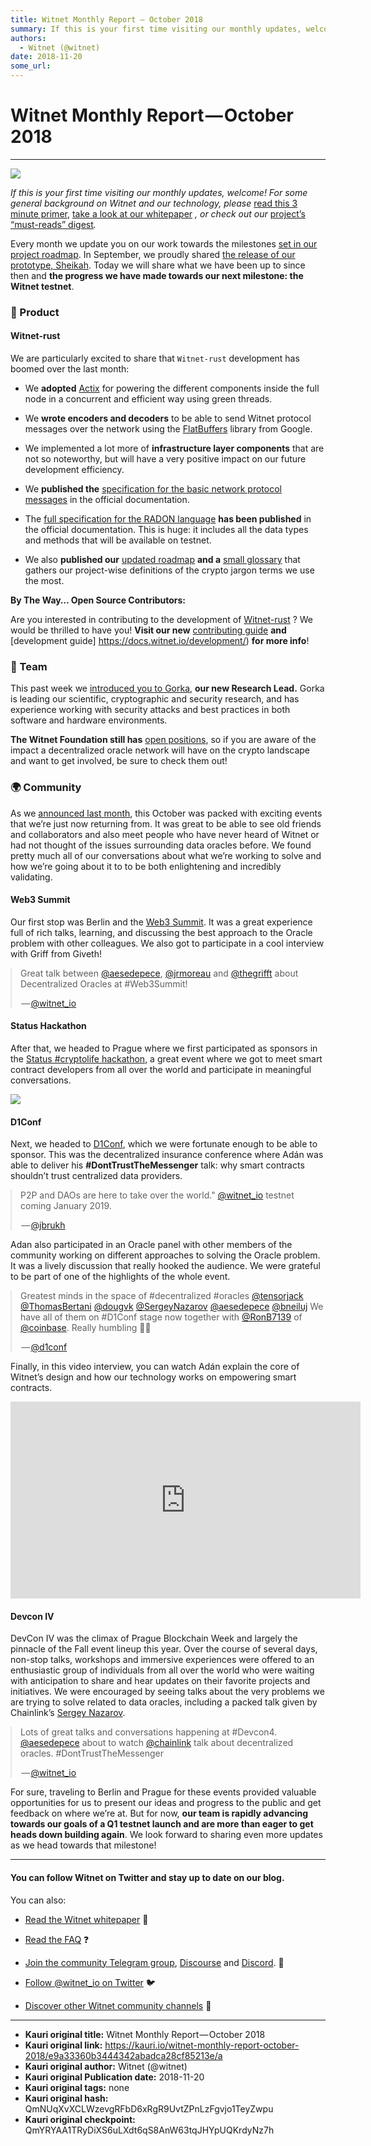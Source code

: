 ```yaml
---
title: Witnet Monthly Report — October 2018
summary: If this is your first time visiting our monthly updates, welcome! For some general background on Witnet and our technology, please read this 3 minute primer, take a look at our whitepaper , or check out our project’s “must-reads” digest. Every month we update you on our work towards the milestones set in our project roadmap. In September, we proudly shared the release of our prototype, Sheikah. Today we will share what we have been up to since then and the progress we have made towards our next
authors:
  - Witnet (@witnet)
date: 2018-11-20
some_url: 
---
```


# Witnet Monthly Report — October 2018



----


![](https://cdn-images-1.medium.com/max/2000/0*MKHewYXXP1ugbMUU)

 
_If this is your first time visiting our monthly updates, welcome! For some general background on Witnet and our technology, please_ [read this 3 minute primer](https://medium.com/witnet/witnet-smart-contracts-with-real-power-f79e326da3a4), [take a look at our whitepaper](https://witnet.io/static/witnet-whitepaper.pdf) _, or check out our_ [project’s “must-reads” digest](https://medium.com/witnet/witnet-must-reads-digest-b8d26a909efb)_._
 
Every month we update you on our work towards the milestones 
[set in our project roadmap](https://republic.co/witnet). In September, we proudly shared 
[the release of our prototype, Sheikah](https://medium.com/witnet/welcome-to-sheikah-5b658d4815c8). Today we will share what we have been up to since then and 
**the progress we have made towards our next milestone: the Witnet testnet**.

### 🔧 Product

#### Witnet-rust
We are particularly excited to share that 
`Witnet-rust`
 development has boomed over the last month:

 * We **adopted**  [Actix](https://actix.rs/) for powering the different components inside the full node in a concurrent and efficient way using green threads.

 * We **wrote encoders and decoders** to be able to send Witnet protocol messages over the network using the [FlatBuffers](https://google.github.io/flatbuffers/) library from Google.

 * We implemented a lot more of **infrastructure layer components** that are not so noteworthy, but will have a very positive impact on our future development efficiency.

 * We **published the**  [specification for the basic network protocol messages](https://docs.witnet.io/protocol/network/) in the official documentation.

 * The [full specification for the RADON language](https://docs.witnet.io/protocol/data-requests/radon/encoding/)  **has been published** in the official documentation. This is huge: it includes all the data types and methods that will be available on testnet.

 * We also **published our**  [updated roadmap](https://docs.witnet.io/roadmap/)  **and a**  [small glossary](https://docs.witnet.io/glossary/) that gathers our project-wise definitions of the crypto jargon terms we use the most.
 
**By The Way… Open Source Contributors:**
 
Are you interested in contributing to the development of 
[Witnet-rust](https://github.com/witnet/witnet-rust)
 ? We would be thrilled to have you! 
**Visit our new** [contributing guide](https://docs.witnet.io/contributing/) **and** [development guide] https://docs.witnet.io/development/) **for more info**!

### 💜 Team
This past week we 
[introduced you to Gorka](https://medium.com/witnet/team-insights-gorka-research-lead-76da9ecbee3d), 
**our new Research Lead.**
 Gorka is leading our scientific, cryptographic and security research, and has experience working with security attacks and best practices in both software and hardware environments.
 
**The Witnet Foundation still has** [open positions](https://angel.co/witnet-foundation-1/jobs), so if you are aware of the impact a decentralized oracle network will have on the crypto landscape and want to get involved, be sure to check them out!

### 🌍 Community
As we 
[announced last month](https://medium.com/witnet/witnets-fall-event-schedule-b94650a0351a), this October was packed with exciting events that we’re just now returning from. It was great to be able to see old friends and collaborators and also meet people who have never heard of Witnet or had not thought of the issues surrounding data oracles before. We found pretty much all of our conversations about what we’re working to solve and how we’re going about it to to be both enlightening and incredibly validating.

#### Web3 Summit
Our first stop was Berlin and the 
[Web3 Summit](https://web3summit.com/). It was a great experience full of rich talks, learning, and discussing the best approach to the Oracle problem with other colleagues. We also got to participate in a cool interview with Griff from Giveth!

<body><style>body[data-twttr-rendered="true"] {background-color: transparent;}.twitter-tweet {margin: auto !important;}</style><blockquote class="twitter-tweet" data-align="center" data-conversation="none" data-dnt="true"><p>Great talk between <a href="http://twitter.com/aesedepece" target="_blank" title="Twitter profile for @aesedepece">@aesedepece</a>, <a href="http://twitter.com/jrmoreau" target="_blank" title="Twitter profile for @jrmoreau">@jrmoreau</a> and <a href="http://twitter.com/thegrifft" target="_blank" title="Twitter profile for @thegrifft">@thegrifft</a> about Decentralized Oracles at #Web3Summit!</p><p> — <a href="https://twitter.com/witnet_io/status/1055513409356263425">@witnet_io</a></p></blockquote><script charset="utf-8" src="//platform.twitter.com/widgets.js"></script><script>function notifyResize(height) {height = height ? height : document.documentElement.offsetHeight; var resized = false; if (window.donkey && donkey.resize) {donkey.resize(height); resized = true;}if (parent && parent._resizeIframe) {var obj = {iframe: window.frameElement, height: height}; parent._resizeIframe(obj); resized = true;}if (window.location && window.location.hash === "#amp=1" && window.parent && window.parent.postMessage) {window.parent.postMessage({sentinel: "amp", type: "embed-size", height: height}, "*");}if (window.webkit && window.webkit.messageHandlers && window.webkit.messageHandlers.resize) {window.webkit.messageHandlers.resize.postMessage(height); resized = true;}return resized;}twttr.events.bind('rendered', function (event) {notifyResize();}); twttr.events.bind('resize', function (event) {notifyResize();});</script><script>if (parent && parent._resizeIframe) {var maxWidth = parseInt(window.frameElement.getAttribute("width")); if ( 500  < maxWidth) {window.frameElement.setAttribute("width", "500");}}</script></body>


#### Status Hackathon
After that, we headed to Prague where we first participated as sponsors in the 
[Status #cryptolife hackathon](https://hackathon.status.im/), a great event where we got to meet smart contract developers from all over the world and participate in meaningful conversations.

![](https://cdn-images-1.medium.com/max/1600/1*l5vX2sf3FjAaYBP4690QSg.jpeg)


#### D1Conf
Next, we headed to 
[D1Conf](https://d1conf.com/), which we were fortunate enough to be able to sponsor. This was the decentralized insurance conference where Adán was able to deliver his 
**#DontTrustTheMessenger**
 talk: why smart contracts shouldn’t trust centralized data providers.

<body><style>body[data-twttr-rendered="true"] {background-color: transparent;}.twitter-tweet {margin: auto !important;}</style><blockquote class="twitter-tweet" data-align="center" data-conversation="none" data-dnt="true"><p>P2P and DAOs are here to take over the world." <a href="http://twitter.com/witnet_io" target="_blank" title="Twitter profile for @witnet_io">@witnet_io</a> testnet coming January 2019.</p><p> — <a href="https://twitter.com/jbrukh/status/1056929974450618375">@jbrukh</a></p></blockquote><script charset="utf-8" src="//platform.twitter.com/widgets.js"></script><script>function notifyResize(height) {height = height ? height : document.documentElement.offsetHeight; var resized = false; if (window.donkey && donkey.resize) {donkey.resize(height); resized = true;}if (parent && parent._resizeIframe) {var obj = {iframe: window.frameElement, height: height}; parent._resizeIframe(obj); resized = true;}if (window.location && window.location.hash === "#amp=1" && window.parent && window.parent.postMessage) {window.parent.postMessage({sentinel: "amp", type: "embed-size", height: height}, "*");}if (window.webkit && window.webkit.messageHandlers && window.webkit.messageHandlers.resize) {window.webkit.messageHandlers.resize.postMessage(height); resized = true;}return resized;}twttr.events.bind('rendered', function (event) {notifyResize();}); twttr.events.bind('resize', function (event) {notifyResize();});</script><script>if (parent && parent._resizeIframe) {var maxWidth = parseInt(window.frameElement.getAttribute("width")); if ( 500  < maxWidth) {window.frameElement.setAttribute("width", "500");}}</script></body>

Adan also participated in an Oracle panel with other members of the community working on different approaches to solving the Oracle problem. It was a lively discussion that really hooked the audience. We were grateful to be part of one of the highlights of the whole event.

<body><style>body[data-twttr-rendered="true"] {background-color: transparent;}.twitter-tweet {margin: auto !important;}</style><blockquote class="twitter-tweet" data-align="center" data-conversation="none" data-dnt="true"><p>Greatest minds in the space of #decentralized #oracles <a href="http://twitter.com/tensorjack" target="_blank" title="Twitter profile for @tensorjack">@tensorjack</a> <a href="http://twitter.com/ThomasBertani" target="_blank" title="Twitter profile for @ThomasBertani">@ThomasBertani</a> <a href="http://twitter.com/dougvk" target="_blank" title="Twitter profile for @dougvk">@dougvk</a> <a href="http://twitter.com/SergeyNazarov" target="_blank" title="Twitter profile for @SergeyNazarov">@SergeyNazarov</a> <a href="http://twitter.com/aesedepece" target="_blank" title="Twitter profile for @aesedepece">@aesedepece</a> <a href="http://twitter.com/bneiluj" target="_blank" title="Twitter profile for @bneiluj">@bneiluj</a> We have all of them on #D1Conf stage now together with <a href="http://twitter.com/RonB7139" target="_blank" title="Twitter profile for @RonB7139">@RonB7139</a> of <a href="http://twitter.com/coinbase" target="_blank" title="Twitter profile for @coinbase">@coinbase</a>. Really humbling 🙏🏻</p><p> — <a href="https://twitter.com/d1conf/status/1056933120178618368">@d1conf</a></p></blockquote><script charset="utf-8" src="//platform.twitter.com/widgets.js"></script><script>function notifyResize(height) {height = height ? height : document.documentElement.offsetHeight; var resized = false; if (window.donkey && donkey.resize) {donkey.resize(height); resized = true;}if (parent && parent._resizeIframe) {var obj = {iframe: window.frameElement, height: height}; parent._resizeIframe(obj); resized = true;}if (window.location && window.location.hash === "#amp=1" && window.parent && window.parent.postMessage) {window.parent.postMessage({sentinel: "amp", type: "embed-size", height: height}, "*");}if (window.webkit && window.webkit.messageHandlers && window.webkit.messageHandlers.resize) {window.webkit.messageHandlers.resize.postMessage(height); resized = true;}return resized;}twttr.events.bind('rendered', function (event) {notifyResize();}); twttr.events.bind('resize', function (event) {notifyResize();});</script><script>if (parent && parent._resizeIframe) {var maxWidth = parseInt(window.frameElement.getAttribute("width")); if ( 500  < maxWidth) {window.frameElement.setAttribute("width", "500");}}</script></body>

Finally, in this video interview, you can watch Adán explain the core of Witnet’s design and how our technology works on empowering smart contracts.

<iframe width="560" height="315" src="https://www.youtube.com/embed/s0_Bwme-eHA" frameborder="0" allow="accelerometer; autoplay; encrypted-media; gyroscope; picture-in-picture" allowfullscreen></iframe>

#### Devcon IV
DevCon IV was the climax of Prague Blockchain Week and largely the pinnacle of the Fall event lineup this year. Over the course of several days, non-stop talks, workshops and immersive experiences were offered to an enthusiastic group of individuals from all over the world who were waiting with anticipation to share and hear updates on their favorite projects and initiatives. We were encouraged by seeing talks about the very problems we are trying to solve related to data oracles, including a packed talk given by Chainlink’s 
[Sergey Nazarov](https://twitter.com/chainlink/status/1058004990856454144).

<body><style>body[data-twttr-rendered="true"] {background-color: transparent;}.twitter-tweet {margin: auto !important;}</style><blockquote class="twitter-tweet" data-align="center" data-conversation="none" data-dnt="true"><p>Lots of great talks and conversations happening at #Devcon4. <a href="http://twitter.com/aesedepece" target="_blank" title="Twitter profile for @aesedepece">@aesedepece</a> about to watch <a href="http://twitter.com/chainlink" target="_blank" title="Twitter profile for @chainlink">@chainlink</a> talk about decentralized oracles. #DontTrustTheMessenger</p><p> — <a href="https://twitter.com/witnet_io/status/1058003620875005952">@witnet_io</a></p></blockquote><script charset="utf-8" src="//platform.twitter.com/widgets.js"></script><script>function notifyResize(height) {height = height ? height : document.documentElement.offsetHeight; var resized = false; if (window.donkey && donkey.resize) {donkey.resize(height); resized = true;}if (parent && parent._resizeIframe) {var obj = {iframe: window.frameElement, height: height}; parent._resizeIframe(obj); resized = true;}if (window.location && window.location.hash === "#amp=1" && window.parent && window.parent.postMessage) {window.parent.postMessage({sentinel: "amp", type: "embed-size", height: height}, "*");}if (window.webkit && window.webkit.messageHandlers && window.webkit.messageHandlers.resize) {window.webkit.messageHandlers.resize.postMessage(height); resized = true;}return resized;}twttr.events.bind('rendered', function (event) {notifyResize();}); twttr.events.bind('resize', function (event) {notifyResize();});</script><script>if (parent && parent._resizeIframe) {var maxWidth = parseInt(window.frameElement.getAttribute("width")); if ( 500  < maxWidth) {window.frameElement.setAttribute("width", "500");}}</script></body>

For sure, traveling to Berlin and Prague for these events provided valuable opportunities for us to present our ideas and progress to the public and get feedback on where we’re at. But for now, **our team is rapidly advancing towards our goals of a Q1 testnet launch and are more than eager to get heads down building again**. We look forward to sharing even more updates as we head towards that milestone!

----


#### You can follow Witnet on Twitter and stay up to date on our blog.
You can also:



 *  [Read the Witnet whitepaper](https://witnet.io/static/witnet-whitepaper.pdf) 📃

 *  [Read the FAQ](https://witnet.io/#/faq) ❓

 *  [Join the community Telegram group](https://t.me/witnetio), [Discourse](https://community.witnet.io/) and [Discord](https://discord.gg/QKEa5gU). 💬

 *  [Follow @witnet_io on Twitter](https://twitter.com/witnet_io) 🐦

 *  [Discover other Witnet community channels](https://witnet.io/#/contact) 👥



---

- **Kauri original title:** Witnet Monthly Report — October 2018
- **Kauri original link:** https://kauri.io/witnet-monthly-report-october-2018/e9a33360b3444342abadca28cf85213e/a
- **Kauri original author:** Witnet (@witnet)
- **Kauri original Publication date:** 2018-11-20
- **Kauri original tags:** none
- **Kauri original hash:** QmNUqXvXCLWzevgRFbD6xRgR9UvtZPnLzFgvjo1TeyZwpu
- **Kauri original checkpoint:** QmYRYAA1TRyDiXS6uLXdt6qS8AnW63tqJHYpUQKrdyNz7h



